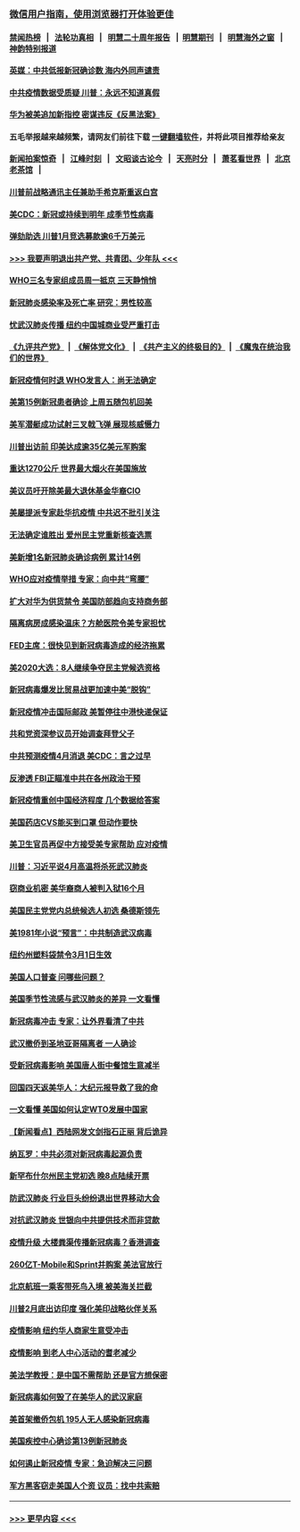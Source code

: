 ### [微信用户指南，使用浏览器打开体验更佳](https://github.com/gfw-breaker/banned-news1/blob/master/indexes/wechat-guide.md?t=0)
#### [禁闻热榜](热点新闻.md?t=0)  &nbsp;&nbsp;|&nbsp;&nbsp; [法轮功真相](https://github.com/gfw-breaker/truth/blob/master/README.md?t=0) &nbsp;&nbsp;|&nbsp;&nbsp; [明慧二十周年报告](https://github.com/gfw-breaker/mh-reports/blob/master/README.md?t=0) &nbsp;&nbsp;|&nbsp;&nbsp;[明慧期刊](https://github.com/gfw-breaker/mh-qikan) &nbsp;&nbsp;|&nbsp;&nbsp; [明慧海外之窗](https://github.com/gfw-breaker/mh-news/blob/master/README.md?t=0) &nbsp;&nbsp;|&nbsp;&nbsp; [神韵特别报道](https://github.com/gfw-breaker/mh-news/blob/master/shenyun.md?t=0)
#### [英媒：中共低报新冠确诊数 海内外同声谴责](../pages/nsc412/n11867421.md?t=02141202) 
#### [中共疫情数据受质疑 川普：永远不知道真假](../pages/nsc412/n11867195.md?t=02141202) 
#### [华为被美追加新指控 密谋违反《反黑法案》](../pages/nsc412/n11867191.md?t=02141202) 
#### 五毛举报越来越频繁，请网友们前往下载 [一键翻墙软件](https://github.com/gfw-breaker/ssr-accounts)，并将此项目推荐给亲友
#### [新闻拍案惊奇](https://github.com/gfw-breaker/banned-news1/blob/master/pages/link4.md) &nbsp;&nbsp;|&nbsp;&nbsp; [江峰时刻](https://github.com/gfw-breaker/banned-news1/blob/master/pages/link4.md) &nbsp;&nbsp;|&nbsp;&nbsp; [文昭谈古论今](https://github.com/gfw-breaker/banned-news1/blob/master/pages/link4.md) &nbsp;&nbsp;|&nbsp;&nbsp; [天亮时分](https://github.com/gfw-breaker/banned-news1/blob/master/pages/link4.md) &nbsp;&nbsp;|&nbsp;&nbsp; [萧茗看世界](https://github.com/gfw-breaker/banned-news1/blob/master/pages/link4.md) &nbsp;&nbsp;|&nbsp;&nbsp; [北京老茶馆](https://github.com/gfw-breaker/banned-news1/blob/master/pages/link4.md) &nbsp;&nbsp;|&nbsp;&nbsp; 
#### [川普前战略通讯主任兼助手希克斯重返白宫](../pages/nsc412/n11867104.md?t=02141202) 
#### [美CDC：新冠或持续到明年 成季节性病毒](../pages/nsc412/n11867279.md?t=02141202) 
#### [弹劾助选 川普1月竞选募款逾6千万美元](../pages/nsc412/n11866950.md?t=02141202) 
#### [>>> 我要声明退出共产党、共青团、少年队 <<<](https://github.com/begood0513/goodnews/blob/master/quit/letter.md) 
#### [WHO三名专家组成员周一抵京 三天静悄悄](../pages/nsc412/n11866947.md?t=02141202) 
#### [新冠肺炎感染率及死亡率 研究：男性较高](../pages/nsc412/n11866956.md?t=02141202) 
#### [忧武汉肺炎传播 纽约中国城商业受严重打击](../pages/nsc412/n11866902.md?t=02141202) 
#### [《九评共产党》](https://github.com/begood0513/9ping.md/blob/master/README.md) &nbsp;|&nbsp; [《解体党文化》](../../../../jtdwh.md/blob/master/README.md)  &nbsp;|&nbsp; [《共产主义的终极目的》](../../../../gczydzjmd.md/blob/master/README.md) &nbsp;|&nbsp; [《魔鬼在统治我们的世界》](../../../../mgztzwmdsj.md/blob/master/README.md) 
#### [新冠疫情何时退 WHO发言人：尚无法确定](../pages/nsc412/n11866864.md?t=02141202) 
#### [美第15例新冠患者确诊 上周五随包机回美](../pages/nsc412/n11866852.md?t=02141202) 
#### [美军潜艇成功试射三叉戟飞弹 展现核威慑力](../pages/nsc412/n11866046.md?t=02141202) 
#### [川普出访前 印美达成逾35亿美元军购案](../pages/nsc412/n11865444.md?t=02141202) 
#### [重达1270公斤 世界最大烟火在美国施放](../pages/nsc412/n11865198.md?t=02141202) 
#### [美议员吁开除美最大退休基金华裔CIO](../pages/nsc412/n11865230.md?t=02141202) 
#### [美屡提派专家赴华抗疫情 中共迟不批引关注](../pages/nsc412/n11864719.md?t=02141202) 
#### [无法确定谁胜出 爱州民主党重新核查选票](../pages/nsc412/n11864830.md?t=02141202) 
#### [美新增1名新冠肺炎确诊病例 累计14例](../pages/nsc412/n11864893.md?t=02141202) 
#### [WHO应对疫情举措 专家：向中共“弯腰”](../pages/nsc412/n11864727.md?t=02141202) 
#### [扩大对华为供货禁令 美国防部趋向支持商务部](../pages/nsc412/n11864773.md?t=02141202) 
#### [隔离病房成感染温床？方舱医院令美专家担忧](../pages/nsc412/n11864575.md?t=02141202) 
#### [FED主席：很快见到新冠病毒造成的经济拖累](../pages/nsc412/n11864507.md?t=02141202) 
#### [美2020大选：8人继续争夺民主党候选资格](../pages/nsc412/n11864327.md?t=02141202) 
#### [新冠病毒爆发比贸易战更加速中美“脱钩”](../pages/nsc412/n11864470.md?t=02141202) 
#### [新冠疫情冲击国际邮政 美暂停往中港快递保证](../pages/nsc412/n11864207.md?t=02141202) 
#### [共和党资深参议员开始调查拜登父子](../pages/nsc412/n11863984.md?t=02141202) 
#### [中共预测疫情4月消退 美CDC：言之过早](../pages/nsc412/n11864310.md?t=02141202) 
#### [反渗透 FBI正瞄准中共在各州政治干预](../pages/nsc412/n11864300.md?t=02141202) 
#### [新冠疫情重创中国经济程度 几个数据给答案](../pages/nsc412/n11864203.md?t=02141202) 
#### [美国药店CVS能买到口罩 但动作要快](../pages/nsc412/n11862438.md?t=02141202) 
#### [美卫生官员再促中方接受美专家帮助 应对疫情](../pages/nsc412/n11864043.md?t=02141202) 
#### [川普：习近平说4月高温将杀死武汉肺炎](../pages/nsc412/n11860814.md?t=02141202) 
#### [窃商业机密 美华裔商人被判入狱16个月](../pages/nsc412/n11863911.md?t=02141202) 
#### [美国民主党党内总统候选人初选 桑德斯领先](../pages/nsc412/n11863475.md?t=02141202) 
#### [美1981年小说“预言”：中共制造武汉病毒](../pages/nsc412/n11863306.md?t=02141202) 
#### [纽约州塑料袋禁令3月1日生效](../pages/nsc412/n11862832.md?t=02141202) 
#### [美国人口普查  问哪些问题？](../pages/nsc412/n11862808.md?t=02141202) 
#### [美国季节性流感与武汉肺炎的差异 一文看懂](../pages/nsc412/n11862428.md?t=02141202) 
#### [新冠病毒冲击 专家：让外界看清了中共](../pages/nsc412/n11862280.md?t=02141202) 
#### [武汉撤侨到圣地亚哥隔离者 一人确诊](../pages/nsc412/n11862460.md?t=02141202) 
#### [受新冠病毒影响 美国唐人街中餐馆生意减半](../pages/nsc412/n11861940.md?t=02141202) 
#### [回国四天返美华人：大纪元报导救了我的命](../pages/nsc412/n11862181.md?t=02141202) 
#### [一文看懂 美国如何认定WTO发展中国家](../pages/nsc412/n11862051.md?t=02141202) 
#### [【新闻看点】西陆网发文剑指石正丽 背后诡异](../pages/nsc412/n11861792.md?t=02141202) 
#### [纳瓦罗：中共必须对新冠病毒起源负责](../pages/nsc412/n11861810.md?t=02141202) 
#### [新罕布什尔州民主党初选 晚8点陆续开票](../pages/nsc412/n11861872.md?t=02141202) 
#### [防武汉肺炎 行业巨头纷纷退出世界移动大会](../pages/nsc412/n11861795.md?t=02141202) 
#### [对抗武汉肺炎 世银向中共提供技术而非贷款](../pages/nsc412/n11861652.md?t=02141202) 
#### [疫情升级 大楼粪渠传播新冠病毒？香港调查](../pages/nsc412/n11861556.md?t=02141202) 
#### [260亿T-Mobile和Sprint并购案 美法官放行](../pages/nsc412/n11861511.md?t=02141202) 
#### [北京航班一乘客带死鸟入境 被美海关拦截](../pages/nsc412/n11861317.md?t=02141202) 
#### [川普2月底出访印度 强化美印战略伙伴关系](../pages/nsc412/n11860557.md?t=02141202) 
#### [疫情影响  纽约华人商家生意受冲击](../pages/nsc412/n11860284.md?t=02141202) 
#### [疫情影响  到老人中心活动的耆老减少](../pages/nsc412/n11860199.md?t=02141202) 
#### [美法学教授：是中国不需帮助 还是官方想保密](../pages/nsc412/n11859492.md?t=02141202) 
#### [新冠病毒如何毁了在美华人的武汉家庭](../pages/nsc412/n11859524.md?t=02141202) 
#### [美首架撤侨包机 195人无人感染新冠病毒](../pages/nsc412/n11859908.md?t=02141202) 
#### [美国疾控中心确诊第13例新冠肺炎](../pages/nsc412/n11859966.md?t=02141202) 
#### [如何遏止新冠疫情 专家：急迫解决三问题](../pages/nsc412/n11859685.md?t=02141202) 
#### [军方黑客窃走美国人个资 议员：找中共索赔](../pages/nsc412/n11859371.md?t=02141202) 

----
#### [ >>> 更早内容 <<< ](../indexes/nsc412-earlier.md)
